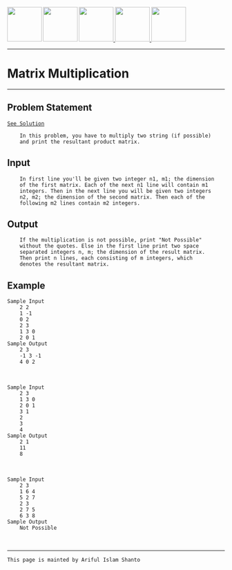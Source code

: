 <a href = "https://shanto-swe029.github.io/programmingnotes"> <img src = "https://shanto-swe029.github.io/newgitphoto/home.png" height = "80" align = "left"> </a>
<a href = "https://shanto-swe029.github.io/programmingnotes"> <img src = "https://shanto-swe029.github.io/newgitphoto/programmingnotes.png" height = "80" align = "left"> </a>
<a href = "https://shanto-swe029.github.io/mathematicsnotes"> <img src = "https://shanto-swe029.github.io/newgitphoto/mathematicsnotes.png" height = "80"> </a>
<a href = "https://shanto-swe029.github.io/programmingproblems"> <img src = "https://shanto-swe029.github.io/newgitphoto/programmingproblems.png" height = "80"> </a>
<a href = "https://shanto-swe029.github.io/must-do-math-cp/home"> <img src = "https://shanto-swe029.github.io/newgitphoto/mustdomathforcp.png" height = "80"> </a>

***


# Matrix Multiplication

***

## Problem Statement

[`See Solution`](https://shanto-swe029.github.io/programmingproblem/matrixmultiplication/solution)

```
    In this problem, you have to multiply two string (if possible)
    and print the resultant product matrix.
```

## Input
```
    In first line you'll be given two integer n1, m1; the dimension
    of the first matrix. Each of the next n1 line will contain m1
    integers. Then in the next line you will be given two integers
    n2, m2; the dimension of the second matrix. Then each of the
    following m2 lines contain m2 integers.
```

## Output

```
    If the multiplication is not possible, print "Not Possible"
    without the quotes. Else in the first line print two space
    separated integers n, m; the dimension of the result matrix.
    Then print n lines, each consisting of m integers, which 
    denotes the resultant matrix.
```

## Example

    Sample Input
        2 2
        1 -1
        0 2
        2 3
        1 3 0
        2 0 1
    Sample Output
        2 3
        -1 3 -1
        4 0 2

<br>

    Sample Input
        2 3
        1 3 0
        2 0 1
        3 1
        2
        3
        4
    Sample Output
        2 1
        11
        8

<br>

    Sample Input
        2 3
        1 6 4
        5 2 7
        2 3
        2 7 5
        6 3 8
    Sample Output
        Not Possible

<br>

***


`This page is mainted by Ariful Islam Shanto`
